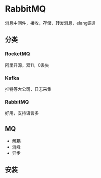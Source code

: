 # RabbitMQ
消息中间件，接收，存储，转发消息，elang语言

## 分类
### RocketMQ
阿里开源，双11，0丢失

### Kafka
推特等大公司，日志采集

### RabbitMQ
好用，支持语言多

## MQ
- 解耦
- 消峰
- 异步


## 安装 
